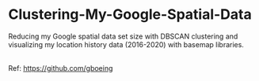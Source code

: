# Clustering-My-Google-Spatial-Data<br>

Reducing my Google spatial data set size with DBSCAN clustering and visualizing my location history data (2016-2020) with basemap libraries.<br><br>

Ref: https://github.com/gboeing
